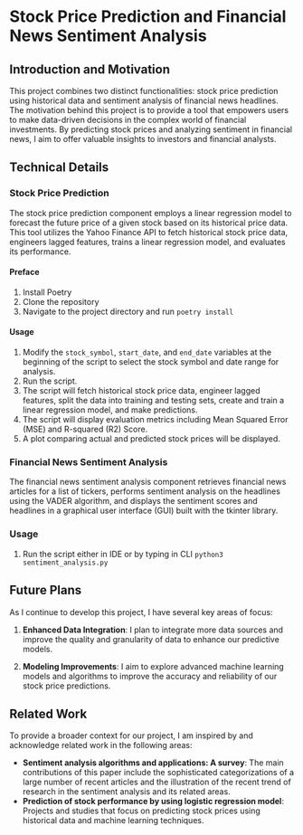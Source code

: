 # Stock Price Prediction and Financial News Sentiment Analysis

## Introduction and Motivation
This project combines two distinct functionalities: stock price prediction using historical data and sentiment analysis of financial news headlines. The motivation behind this project is to provide a tool that empowers users to make data-driven decisions in the complex world of financial investments. By predicting stock prices and analyzing sentiment in financial news, I aim to offer valuable insights to investors and financial analysts.

## Technical Details
### Stock Price Prediction
The stock price prediction component employs a linear regression model to forecast the future price of a given stock based on its historical price data. This tool utilizes the Yahoo Finance API to fetch historical stock price data, engineers lagged features, trains a linear regression model, and evaluates its performance.

#### Preface
1. Install Poetry
2. Clone the repository
3. Navigate to the project directory and run `poetry install`

#### Usage
1. Modify the `stock_symbol`, `start_date`, and `end_date` variables at the beginning of the script to select the stock symbol and date range for analysis.
2. Run the script.
3. The script will fetch historical stock price data, engineer lagged features, split the data into training and testing sets, create and train a linear regression model, and make predictions.
4. The script will display evaluation metrics including Mean Squared Error (MSE) and R-squared (R2) Score.
5. A plot comparing actual and predicted stock prices will be displayed.

### Financial News Sentiment Analysis
The financial news sentiment analysis component retrieves financial news articles for a list of tickers, performs sentiment analysis on the headlines using the VADER algorithm, and displays the sentiment scores and headlines in a graphical user interface (GUI) built with the tkinter library.

### Usage
1. Run the script either in IDE or by typing in CLI `python3 sentiment_analysis.py`

## Future Plans
As I continue to develop this project, I have several key areas of focus:

1. **Enhanced Data Integration**: I plan to integrate more data sources and improve the quality and granularity of data to enhance our predictive models.

2. **Modeling Improvements**: I aim to explore advanced machine learning models and algorithms to improve the accuracy and reliability of our stock price predictions.

## Related Work
To provide a broader context for our project, I am inspired by and acknowledge related work in the following areas:

- **Sentiment analysis algorithms and applications: A survey**: The main contributions of this paper include the sophisticated categorizations of a large number of recent articles and the illustration of the recent trend of research in the sentiment analysis and its related areas.
- **Prediction of stock performance by using logistic regression model**: Projects and studies that focus on predicting stock prices using historical data and machine learning techniques.
